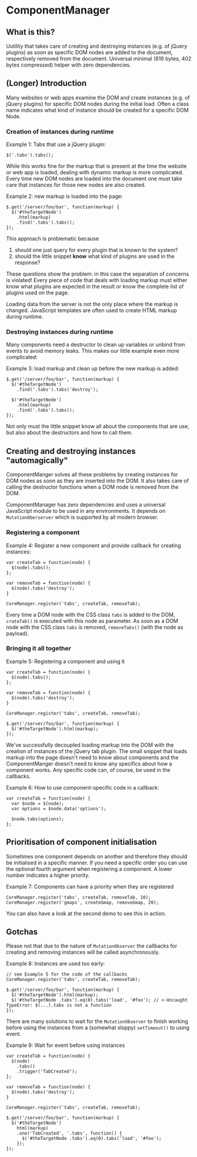 # ComponentManager

## What is this?
Uutility that takes care of creating and destroying instances (e.g. of jQuery plugins) as soon as specific DOM nodes are added to the document, respectively removed from the document.
Universal  minimal (819 bytes, 402 bytes compressed) helper with zero dependencies.

## (Longer) Introduction
Many websites or web apps examine the DOM and create instances (e.g. of jQuery plugins) for specific DOM nodes during the initial load. Often a class name indicates what kind of instance should be created for a specific DOM Node.

### Creation of instances during runtime
Example 1: Tabs that use a jQuery plugin:

`$('.tabs').tabs();`

While this works fine for the markup that is present at the time the website or web app is loaded, dealing with dynamic markup is more complicated. Every time new DOM nodes are loaded into the document one must take care that instances for those new nodes are also created.

Example 2: new markup is loaded into the page:

```
$.get('/server/foo/bar', function(markup) {
  $('#theTargetNode')
    .html(markup)
    .find('.tabs').tabs();
});
```

This approach is problematic because 

  1. should one just query for every plugin that is known to the system?
  1. should the little snippet **know** what kind of plugins are used in the response?
 
These questions show the problem: in this case the separation of concerns is violated! Every piece of code that deals with loading markup must either know what plugins are expected in the result or know the complete list of plugins used on the page.
  
Loading data from the server is not the only place where the markup is changed. JavaScript templates are often used to create HTML markup during runtime. 

### Destroying instances during runtime
Many components need a destructor to clean up variables or unbind from events to avoid memory leaks. This makes our little example even more complicated:

Example 3: load markup and clean up before the new markup is added:

```
$.get('/server/foo/bar', function(markup) {
  $('#theTargetNode')
    .find('.tabs').tabs('destroy');

  $('#theTargetNode')
    .html(markup)
    .find('.tabs').tabs();
});
```

Not only must the little snippet know all about the components that are use, but also about the destructors and how to call them.

## Creating and destroying instances "automagically"

ComponentManger solves all these problems by creating instances for DOM nodes as soon as they are inserted into the DOM. It also takes care of calling the destructor functions when a DOM node is removed from the DOM.

ComponentManager has zero dependencies and uses a universal JavaScript module to be used in any environments. It depends on `MutationOberserver` which is supported by all modern browser.

### Registering a component

Example 4: Register a new component and provide callback for creating instances:

```
var createTab = function(node) {
  $(node).tabs();
};

var removeTab = function(node) {
  $(node).tabs('destroy');
}

CoreManager.register('tabs', createTab, removeTab);
```

Every time a DOM node with the CSS class `tabs` is added to the DOM, `crateTab()` is executed with this node as parameter. As soon as a DOM node with the CSS class `tabs` is removed, `removeTabs()` (with the node as payload).

### Bringing it all together

Example 5: Registering a component and using it

```
var createTab = function(node) {
  $(node).tabs();
};

var removeTab = function(node) {
  $(node).tabs('destroy');
}

CoreManager.register('tabs', createTab, removeTab);

$.get('/server/foo/bar', function(markup) {
  $('#theTargetNode').html(markup);
});

```

We've successfully decoupled loading markup into the DOM with the creation of instances of the jQuery tab plugin. The small snippet that loads markup into the page doesn't need to know about components and the ComponentManger doesn't need to know any specifics about how a component works.
Any specific code can, of course, be used in the callbacks.

Example 6: How to use component-specific code in a callback:

```
var createTab = function(node) {
  var $node = $(node);
  var options = $node.data('options');

  $node.tabs(options);
};
```

## Prioritisation of component initialisation
Sometimes one component depends on another and therefore they should be initialised in a specific manner. If you need a specific order you can use the optional fourth argument when registering a component. A lower number indicates a higher priority.


Example 7: Components can have a priority when they are registered

```
CoreManager.register('tabs', createTab, removeTab, 10);
CoreManager.register('gmaps', createGmap, removeGmap, 20);

```

You can also have a look at the second demo to see this in action.

## Gotchas
Please not that due to the nature of `MutationObserver` the callbacks for creating and removing instances will be called asynchronously.

Example 8: Instances are used too early:

```
// see Example 5 for the code of the callbacks
CoreManager.register('tabs', createTab, removeTab);

$.get('/server/foo/bar', function(markup) {
  $('#theTargetNode').html(markup);
  $('#theTargetNode .tabs').eq(0).tabs('load', '#foo'); // <-Uncaught TypeError: $(...).tabs is not a function
});

```

There are many solutions to wait for the `MutationObserver` to finish working before using the instances from a (somewhat sloppy) `setTimeout()` to using event.

Example 9: Wait for event before using instances

```
var createTab = function(node) {
  $(node)
    .tabs()
    .trigger('TabCreated');
};

var removeTab = function(node) {
  $(node).tabs('destroy');
}

CoreManager.register('tabs', createTab, removeTab);

$.get('/server/foo/bar', function(markup) {
  $('#theTargetNode')
    html(markup)
    .one('TabCreated', '.tabs', function() {
      $('#theTargetNode .tabs').eq(0).tabs('load', '#foo');
    });
});

```
